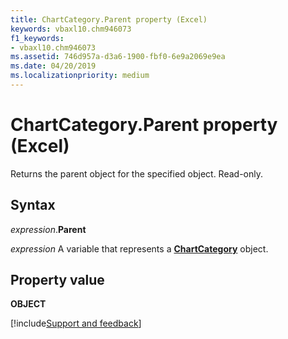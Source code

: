 ```yaml
---
title: ChartCategory.Parent property (Excel)
keywords: vbaxl10.chm946073
f1_keywords:
- vbaxl10.chm946073
ms.assetid: 746d957a-d3a6-1900-fbf0-6e9a2069e9ea
ms.date: 04/20/2019
ms.localizationpriority: medium
---
```



# ChartCategory.Parent property (Excel)

Returns the parent object for the specified object. Read-only.


## Syntax

_expression_.**Parent**

_expression_ A variable that represents a **[ChartCategory](Excel.chartcategory.md)** object.


## Property value

**OBJECT**




[!include[Support and feedback](~/includes/feedback-boilerplate.md)]